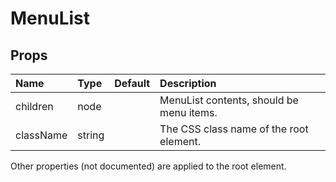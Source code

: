 MenuList
========



Props
-----


| Name | Type | Default | Description |
|:-----|:-----|:--------|:------------|
| children | node |  | MenuList contents, should be menu items. |
| className | string |  | The CSS class name of the root element. |

Other properties (not documented) are applied to the root element.
